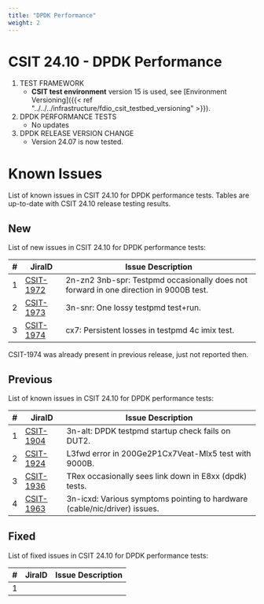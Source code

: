 ```yaml
---
title: "DPDK Performance"
weight: 2
---
```


# CSIT 24.10 - DPDK Performance

1. TEST FRAMEWORK
   - **CSIT test environment** version 15 is used, see
     [Environment Versioning]({{< ref "../../../infrastructure/fdio_csit_testbed_versioning" >}}).
2. DPDK PERFORMANCE TESTS
   - No updates
3. DPDK RELEASE VERSION CHANGE
   - Version 24.07 is now tested.

# Known Issues

List of known issues in CSIT 24.10 for DPDK performance tests.
Tables are up-to-date with CSIT 24.10 release testing results.

## New

List of new issues in CSIT 24.10 for DPDK performance tests:

**#** | **JiraID**                                       | **Issue Description**
------|--------------------------------------------------|--------------------------------------------------------------------------------------
  1   | [CSIT-1972](https://jira.fd.io/browse/CSIT-1972) | 2n-zn2 3nb-spr: Testpmd occasionally does not forward in one direction in 9000B test.
  2   | [CSIT-1973](https://jira.fd.io/browse/CSIT-1973) | 3n-snr: One lossy testpmd test+run.
  3   | [CSIT-1974](https://jira.fd.io/browse/CSIT-1974) | cx7: Persistent losses in testpmd 4c imix test.

CSIT-1974 was already present in previous release, just not reported then.

## Previous

List of known issues in CSIT 24.10 for DPDK performance tests:

**#** | **JiraID**                                       | **Issue Description**
------|--------------------------------------------------|-----------------------------------------------------
  1   | [CSIT-1904](https://jira.fd.io/browse/CSIT-1904) | 3n-alt: DPDK testpmd startup check fails on DUT2.
  2   | [CSIT-1924](https://jira.fd.io/browse/CSIT-1924) | L3fwd error in 200Ge2P1Cx7Veat-Mlx5 test with 9000B.
  3   | [CSIT-1936](https://jira.fd.io/browse/CSIT-1936) | TRex occasionally sees link down in E8xx (dpdk) tests.
  4   | [CSIT-1963](https://jira.fd.io/browse/CSIT-1963) | 3n-icxd: Various symptoms pointing to hardware (cable/nic/driver) issues.

## Fixed

List of fixed issues in CSIT 24.10 for DPDK performance tests:

**#** | **JiraID**                                       | **Issue Description**
------|--------------------------------------------------|----------------------
 1    |                                                  |
